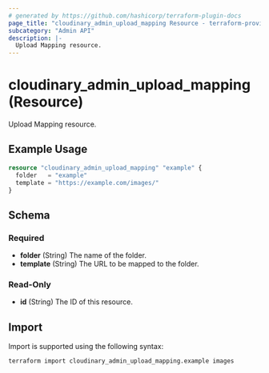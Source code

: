 ```yaml
---
# generated by https://github.com/hashicorp/terraform-plugin-docs
page_title: "cloudinary_admin_upload_mapping Resource - terraform-provider-cloudinary"
subcategory: "Admin API"
description: |-
  Upload Mapping resource.
---
```


# cloudinary_admin_upload_mapping (Resource)

Upload Mapping resource.

## Example Usage

```terraform
resource "cloudinary_admin_upload_mapping" "example" {
  folder   = "example"
  template = "https://example.com/images/"
}
```

<!-- schema generated by tfplugindocs -->
## Schema

### Required

- **folder** (String) The name of the folder.
- **template** (String) The URL to be mapped to the folder.

### Read-Only

- **id** (String) The ID of this resource.

## Import

Import is supported using the following syntax:

```shell
terraform import cloudinary_admin_upload_mapping.example images
```
